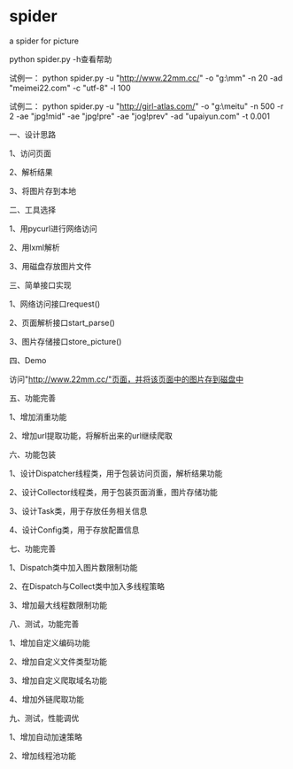 spider
======

a spider for picture

python spider.py -h查看帮助

试例一：
python spider.py -u "http://www.22mm.cc/" -o "g:\mm" -n 20 -ad "meimei22.com" -c "utf-8" -l 100

试例二：
python spider.py -u "http://girl-atlas.com/" -o "g:\meitu" -n 500 -r 2 -ae "jpg!mid" -ae "jpg!pre" -ae "jog!prev" -ad "upaiyun.com" -t 0.001

一、设计思路

1、访问页面

2、解析结果

3、将图片存到本地

二、工具选择

1、用pycurl进行网络访问

2、用lxml解析

3、用磁盘存放图片文件

三、简单接口实现

1、网络访问接口request()

2、页面解析接口start_parse()

3、图片存储接口store_picture()


四、Demo

访问"http://www.22mm.cc/"页面，并将该页面中的图片存到磁盘中

五、功能完善

1、增加消重功能

2、增加url提取功能，将解析出来的url继续爬取

六、功能包装

1、设计Dispatcher线程类，用于包装访问页面，解析结果功能

2、设计Collector线程类，用于包装页面消重，图片存储功能

3、设计Task类，用于存放任务相关信息

4、设计Config类，用于存放配置信息

七、功能完善

1、Dispatch类中加入图片数限制功能

2、在Dispatch与Collect类中加入多线程策略

3、增加最大线程数限制功能
 
八、测试，功能完善

1、增加自定义编码功能

2、增加自定义文件类型功能

3、增加自定义爬取域名功能

4、增加外链爬取功能

九、测试，性能调优

1、增加自动加速策略

2、增加线程池功能
